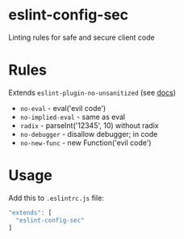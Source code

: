 # eslint-config-sec
Linting rules for safe and secure client code

# Rules
Extends `eslint-plugin-no-unsanitized` (see [docs](https://github.com/mozilla/eslint-plugin-no-unsanitized/tree/master/docs/rules))

* `no-eval` - eval('evil code')
* `no-implied-eval` - same as eval
* `radix` - parseInt('12345', 10) without radix
* `no-debugger` - disallow debugger; in code
* `no-new-func` - new Function('evil code')

# Usage

Add this to `.eslintrc.js` file:

```js
"extends": [
  "eslint-config-sec"
]
```
